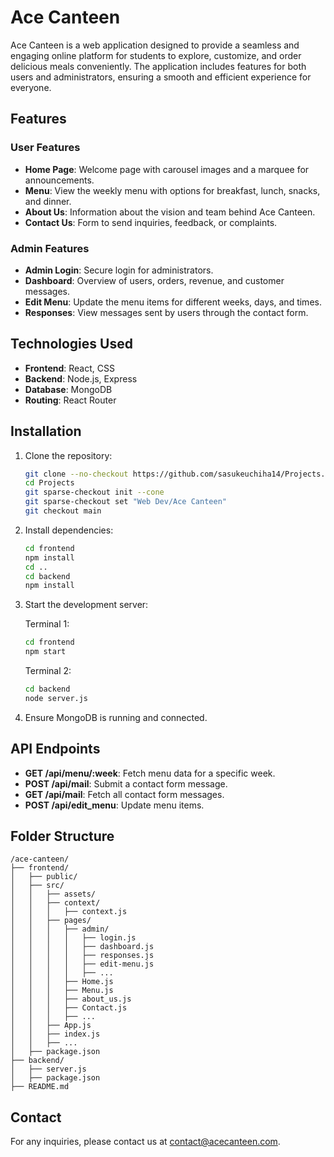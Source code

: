 # Ace Canteen

Ace Canteen is a web application designed to provide a seamless and engaging online platform for students to explore, customize, and order delicious meals conveniently. The application includes features for both users and administrators, ensuring a smooth and efficient experience for everyone.

## Features

### User Features
- **Home Page**: Welcome page with carousel images and a marquee for announcements.
- **Menu**: View the weekly menu with options for breakfast, lunch, snacks, and dinner.
- **About Us**: Information about the vision and team behind Ace Canteen.
- **Contact Us**: Form to send inquiries, feedback, or complaints.

### Admin Features
- **Admin Login**: Secure login for administrators.
- **Dashboard**: Overview of users, orders, revenue, and customer messages.
- **Edit Menu**: Update the menu items for different weeks, days, and times.
- **Responses**: View messages sent by users through the contact form.

## Technologies Used
- **Frontend**: React, CSS
- **Backend**: Node.js, Express
- **Database**: MongoDB
- **Routing**: React Router

## Installation

1. Clone the repository:
    ```bash
    git clone --no-checkout https://github.com/sasukeuchiha14/Projects.git
    cd Projects
    git sparse-checkout init --cone
    git sparse-checkout set "Web Dev/Ace Canteen"
    git checkout main
    ```

2. Install dependencies:
    ```bash
    cd frontend
    npm install
    cd ..
    cd backend
    npm install
    ```

3. Start the development server:

    Terminal 1:
    ```bash
    cd frontend
    npm start
    ```
    Terminal 2:
    ```bash
    cd backend
    node server.js
    ```

4. Ensure MongoDB is running and connected.

## API Endpoints

- **GET /api/menu/:week**: Fetch menu data for a specific week.
- **POST /api/mail**: Submit a contact form message.
- **GET /api/mail**: Fetch all contact form messages.
- **POST /api/edit_menu**: Update menu items.

## Folder Structure

```
/ace-canteen/
├── frontend/
│   ├── public/
│   ├── src/
│   │   ├── assets/
│   │   ├── context/
│   │   │   ├── context.js
│   │   ├── pages/
│   │   │   ├── admin/
│   │   │   │   ├── login.js
│   │   │   │   ├── dashboard.js
│   │   │   │   ├── responses.js
│   │   │   │   ├── edit-menu.js
│   │   │   │   ├── ...
│   │   │   ├── Home.js
│   │   │   ├── Menu.js
│   │   │   ├── about_us.js
│   │   │   ├── Contact.js
│   │   │   ├── ...
│   │   ├── App.js
│   │   ├── index.js
│   │   ├── ...
│   ├── package.json
├── backend/
│   ├── server.js
│   ├── package.json
├── README.md
```

<!-- ## Contributing

Contributions are Welcome! Please fork the repository and create a pull request with your changes. -->

<!-- ## License

This project is licensed under the MIT License. See the [LICENSE](LICENSE) file for more details. -->

## Contact

For any inquiries, please contact us at [contact@acecanteen.com](mailto:hgarg7123+github@gmail.com).

